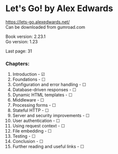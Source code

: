 # Let's Go! by Alex Edwards
https://lets-go.alexedwards.net/  
Can be downloaded from gumroad.com  

Book version: 2.23.1  
Go version: 1.23  

Last page: 31  

### Chapters:
01. Introduction                     - ☑  
02. Foundations                      - ☐  
03. Configuration and error handling - ☐  
04. Database-driven responses        - ☐  
05. Dynamic HTML templates           - ☐  
06. Middleware                       - ☐  
07. Processing forms                 - ☐  
08. Stateful HTTP                    - ☐  
09. Server and security improvements - ☐  
10. User authentication              - ☐  
11. Using request context            - ☐  
12. File embedding                   - ☐  
13. Testing                          - ☐  
14. Conclusion                       - ☐  
15. Further reading and useful links - ☐  
